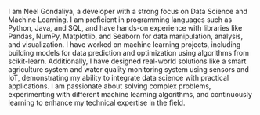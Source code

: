 I am Neel Gondaliya, a developer with a strong focus on Data Science and Machine Learning. I am proficient in programming languages such as Python, Java, and SQL, and have hands-on experience with libraries like Pandas, NumPy, Matplotlib, and Seaborn for data manipulation, analysis, and visualization. I have worked on machine learning projects, including building models for data prediction and optimization using algorithms from scikit-learn. Additionally, I have designed real-world solutions like a smart agriculture system and water quality monitoring system using sensors and IoT, demonstrating my ability to integrate data science with practical applications. I am passionate about solving complex problems, experimenting with different machine learning algorithms, and continuously learning to enhance my technical expertise in the field.
